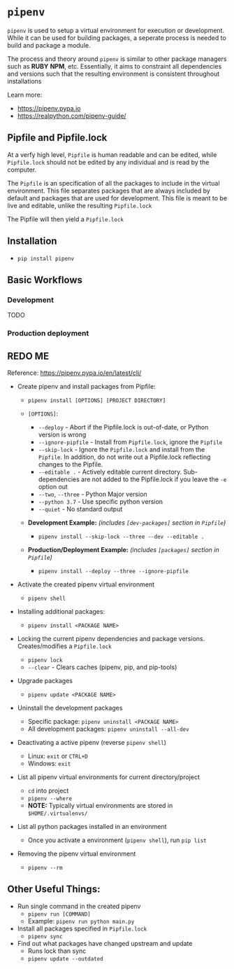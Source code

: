 # `pipenv`

`pipenv` is used to setup a virtual environment for execution or development.
While it can be used for building packages, a seperate process is needed to build and package a module.

The process and theory around `pipenv` is similar to other package managers such as **RUBY** **NPM**, etc.  Essentially, it aims to constraint all dependencies and versions such that the resulting environment is consistent throughout installations

Learn more: 
  - https://pipenv.pypa.io
  - https://realpython.com/pipenv-guide/


## Pipfile and Pipfile.lock

At a verfy high level, `Pipfile` is human readable and can be edited, while `Pipfile.lock` should not be edited by any individual and is read by the computer.

The `Pipfile` is an specification of all the packages to include in the virtual environment.
This file separates packages that are always included by default and packages that are used for development.
This file is meant to be live and editable, unlike the resulting `Pipfile.lock`

The Pipfile will then yield a `Pipfile.lock`


## Installation

- `pip install pipenv`


## Basic Workflows


### Development
TODO


### Production deployment





## REDO ME

Reference: https://pipenv.pypa.io/en/latest/cli/

- Create pipenv and install packages from Pipfile:
  - `pipenv install [OPTIONS] [PROJECT DIRECTORY]`

  - `[OPTIONS]`:
    - `--deploy` - Abort if the Pipfile.lock is out-of-date, or Python version is wrong
    - `--ignore-pipfile` - Install from `Pipfile.lock`, ignore the `Pipfile`
    - `--skip-lock` - Ignore the `Pipfile.lock` and install from the `Pipfile`. In addition, do not write out a Pipfile.lock reflecting changes to the Pipfile.
    - `--editable .` - Actively editable current directory. Sub-dependencies are not added to the Pipfile.lock if you leave the `-e` option out
    - `--two`, `--three` - Python Major version
    - `--python 3.7` - Use specific python version
    - `--quiet` - No standard output

  - **Development Example:** *(includes `[dev-packages]` section in `Pipfile`)*
    - `pipenv install --skip-lock --three --dev --editable .`
  - **Production/Deployment Example:** *(includes `[packages]` section in `Pipfile`)*
    - `pipenv install --deploy --three --ignore-pipfile`



- Activate the created pipenv virtual environment
  - `pipenv shell`

- Installing additional packages:
  - `pipenv install <PACKAGE NAME>`

- Locking the current pipenv dependencies and package versions. Creates/modifies a `Pipfile.lock`
  - `pipenv lock`
  - `--clear` - Clears caches (pipenv, pip, and pip-tools)

- Upgrade packages
  - `pipenv update <PACKAGE NAME>`

- Uninstall the development packages
  - Specific package: `pipenv uninstall <PACKAGE NAME>`
  - All development packages: `pipenv uninstall --all-dev`

- Deactivating a active pipenv (reverse `pipenv shell`)
  - Linux: `exit` or `CTRL+D`
  - Windows: `exit`

- List all pipenv virtual environments for current directory/project
  - `cd` into project
  -  `pipenv --where`
  - **NOTE:** Typically virtual environments are stored in `$HOME/.virtualenvs/`

- List all python packages installed in an environment
  - Once you activate a environment (`pipenv shell`), run `pip list`

- Removing the pipenv virtual environment
  - `pipenv --rm`



## Other Useful Things:
- Run single command in the created pipenv
  - `pipenv run [COMMAND]`
  - Example: `pipenv run python main.py`
- Install all packages specified in `Pipfile.lock`
  - `pipenv sync`
- Find out what packages have changed upstream and update
  - Runs lock than sync
  - `pipenv update --outdated`
